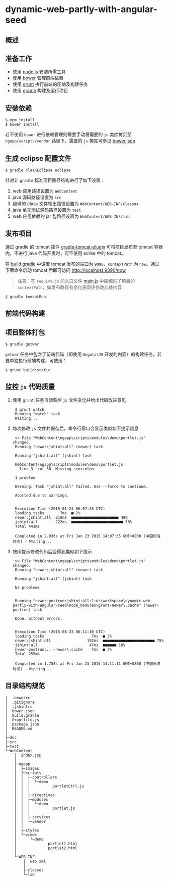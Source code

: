 dynamic-web-partly-with-angular-seed
====================================


概述
----


准备工作
-------

* 使用 [node.js](http://nodejs.org/) 安装所需工具
* 使用 [bower](http://bower.io/) 管理前端依赖
* 使用 [grunt](http://gruntjs.com/) 执行前端的压缩及构建任务
* 使用 [gradle](http://gradle.org/) 构建及运行项目


安装依赖
--------

    $ npm install
    $ bower install

若不使用 `bower` 进行依赖管理则需要手动将需要的 `js` 类库拷贝至 `ngapp/scripts/vendor` 路径下，需要的 `js` 类库可参见 [bower.json](bower.json)


生成 eclipse 配置文件
-------------------

    $ gradle cleanEclipse eclipse

针对非 `gradle` 标准项目路径结构进行了如下设置：

1. web 应用路径设置为 `WebContent`
2. java 源码路径设置为 `src`
3. 编译的 class 文件输出路径设置为 `WebContent/WEB-INF/classes`
4. java 单元测试源码路径设置为 `test` 
5. web 应用依赖的 jar 包路径设置为 `WebContent/WEB-INF/lib`


发布项目
-------

通过 gradle 的 tomcat 插件 [gradle-tomcat-plugin](https://github.com/bmuschko/gradle-tomcat-plugin) 可将项目发布至 tomcat 容器内，不进行 java 代码开发时，可不使用 eclise 中的 tomcat。

在 [build.gradle](build.gradle) 中设置 tomcat 发布的端口为 `9090`，`contextPath` 为 `now`。通过下面命令启动 tomcat 后即可访问 [http://localhost:9090/now](http://localhost:9090/now)

> 注意：在 `require.js` 的入口文件 [main.js](WebContent/ngapp/scripts/main.js) 中硬编码了项目的 `contextPath`，如发布路径有变化需同步修改此处内容

    $ gradle tomcatRun


前端代码构建
-----------



项目整体打包
-----------

    $ gradle getwar

`getwar` 任务中包含了前端代码（即使用 `AngularJS` 开发的内容）的构建任务。若要单独执行前端构建，可使用：

    $ grunt build:static


监控 `js` 代码质量
-----------------

1. 使用 `grunt` 任务自动监控 `js` 文件变化并给出代码改进意见

        $ grunt watch
        Running "watch" task
        Waiting...

2. 每次修改 `js` 文件并保存后，命令行窗口会显示类似如下提示信息

        >> File "WebContent\ngapp\scripts\modules\demo\portlet.js" changed.
        Running "newer:jshint:all" (newer) task
        
        Running "jshint:all" (jshint) task
        
        WebContent\ngapp\scripts\modules\demo\portlet.js
          line 3  col 30  Missing semicolon.
        
        1 problem
        
        Warning: Task "jshint:all" failed. Use --force to continue.
        
        Aborted due to warnings.
        
        
        Execution Time (2015-01-23 06:07:35 UTC)
        loading tasks       7ms  ■ 2%
        newer:jshint:all  210ms  ■■■■■■■■■■■■■■■■■■■■■ 48%
        jshint:all        222ms  ■■■■■■■■■■■■■■■■■■■■■■■ 50%
        Total 441ms
        
        Completed in 2.036s at Fri Jan 23 2015 14:07:35 GMT+0800 (中国标准时间) - Waiting...

4. 按照提示修改代码后会得到类似如下提示

        >> File "WebContent\ngapp\scripts\modules\demo\portlet.js" changed.
        Running "newer:jshint:all" (newer) task
        
        Running "jshint:all" (jshint) task
        
        No problems
        
        
        Running "newer-postrun:jshint:all:1:d:\workspace\dynamic-web-partly-with-angular-seed\node_modules\grunt-newer\.cache" (newer-postrun) task
        
        Done, without errors.
        
        
        Execution Time (2015-01-23 06:11:10 UTC)
        loading tasks                     7ms  ■ 3%
        newer:jshint:all                192ms  ■■■■■■■■■■■■■■■■■■■■■■■ 75%
        jshint:all                       47ms  ■■■■■■ 18%
        newer-postrun:...-newer\.cache    7ms  ■ 3%
        Total 255ms
        
        Completed in 1.758s at Fri Jan 23 2015 14:11:11 GMT+0800 (中国标准时间) - Waiting...


目录结构规范
-----------

    │  .bowerrc
    │  .gitignore
    │  .jshintrc
    │  bower.json
    │  build.gradle
    │  Gruntfile.js
    │  package.json
    │  README.md
    │  
    ├─doc
    ├─src
    ├─test
    └─WebContent
        │  index.jsp
        │  
        ├─ngapp
        │  ├─images
        │  ├─scripts
        │  │  ├─controllers
        │  │  │  └─demo
        │  │  │          portletCtrl.js
        │  │  │          
        │  │  ├─directives
        │  │  ├─modules
        │  │  │  └─demo
        │  │  │          portlet.js
        │  │  │          
        │  │  ├─services
        │  │  └─vendor
        │  │                  
        │  ├─styles
        │  └─views
        │      └─demo
        │              portlet1.html
        │              portlet2.html
        │              
        └─WEB-INF
            │  web.xml
            │  
            ├─classes
            └─lib

